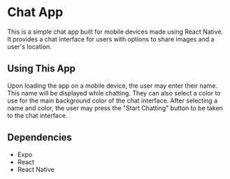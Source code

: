 # Chat App

This is a simple chat app built for mobile devices made using React Native. It provides a chat interface for users with options to share images and a user's location.

## Using This App
Upon loading the app on a mobile device, the user may enter their name. This name will be displayed while chatting. They can also select a color to use for the main background color of the chat interface. After selecting a name and color, the user may press the "Start Chatting" button to be taken to the chat interface.

## Dependencies
* Expo
* React
* React Native

